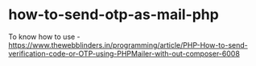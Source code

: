# how-to-send-otp-as-mail-php
To know how to use - https://www.thewebblinders.in/programming/article/PHP-How-to-send-verification-code-or-OTP-using-PHPMailer-with-out-composer-6008
